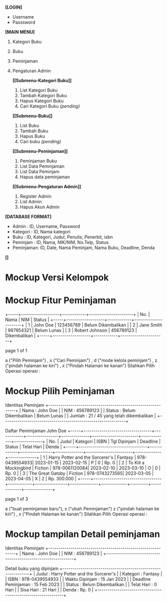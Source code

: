 **[LOGIN]**
- Username
- Passsword

**[MAIN MENU]**
1. Kategori Buku
2. Buku
3. Peminjaman
4. Pengaturan Admin

	**[[Submenu-Kategori Buku]]**
   	1. List Kategori Buku
   	2. Tambah Kategori Buku
   	4. Hapus Kategori Buku
   	5. Cari Kategori Buku _(pending)_

   	**[[Submenu-Buku]]**
   	1. List Buku
   	2. Tambah Buku
   	3. Hapus Buku
   	4. Cari buku _(pending)_

   	**[[Submenu-Peminjaman]]**
   	1. Peminjaman Buku
   	2. List Data Peminjaman
   	3. List Data Peminjam
   	4. Hapus data peminjaman

   	**[[Submenu-Pengaturan Admin]]**
   	1. Register Admin
   	2. List Admin
   	3. Hapus Akun Admin


**[DATABASE FORMAT]**
- Admin		: ID, Username, Password
- Kategori	: ID, Nama kategori
- Buku		: ID, Kategori, Judul, Penulis, Penerbit, isbn
- Peminjam	: ID, Nama, NIK/NIM, No.Telp, Status
- Peminjaman: ID, Date, Nama Peminjam, Nama Buku, Deadline, Denda

**[]**




# Mockup Versi Kelompok


# Mockup Fitur Peminjaman

+-----+-------------------+------------+----------------------+
| No. |       Nama        |    NIM     |       Status         |
+-----+-------------------+------------+----------------------+
|  1  |  John Doe         | 123456789  | Belum Dikembalikan   |
|  2  |  Jane Smith       | 987654321  | Belum Lunas          |
|  3  |  Robert Johnson   | 456789123  | Dikembalikan         |
+-----+-------------------+------------+----------------------+



page 1 of 1

a ("Pilih Peminjam") , s ("Cari Peminjam") ,  d ("mode kelola peminjam") , z ("pindah halaman ke kiri") , x ("Pindah Halaman ke kanan")
Silahkan Pilih Operasi
operasi : 



# Mockup Pilih Peminjaman 

Identitas Peminjam 
+-------------------------------------------------------------+
| Nama 		: John Doe										  |
| NIM  		: 456789123										  |
| Status	: Belum Dikembalikan | Belum Lunas 				  |
| Jumlah    : 21 / 45 yang telah dikembalikan				  |
+-------------------------------------------------------------+

Daftar Pemimjaman John Doe
+-----+----------------------------------+------------+----------------+--------------+-----------------------+-------------+--------------+
| No. |             Judul                |  Kategori  |     ISBN       | Tgl Dipinjam | Deadline    | Status  | Telat Hari  | Denda        |
+-----+----------------------------------+------------+----------------+--------------+-----------------------+-------------+--------------+
|  1  |  Harry Potter and the Sorcerer's |  Fantasy   |  978-0439554933|  2023-01-15  |  2023-02-15 |   P     |   0         | Rp. 0        |
|  2  |  To Kill a Mockingbird           |  Fiction   |  978-0061120084|  2023-02-10  |  2023-03-10 |   O     |   0         | Rp. 0        |
|  3  |  The Great Gatsby                |  Fiction   |  978-0743273565|  2023-03-05  |  2023-04-05 |   X     |   2         | Rp. 300.000  |
+-----+----------------------------------+------------+----------------+--------------+-------------+---------+-------------+--------------+

page 1 of 3

a ("buat peminjaman baru"), s ("ubah Peminjaman") z ("pindah halaman ke kiri") , x ("Pindah Halaman ke kanan")
Silahkan Pilih Operasi
operasi :



# Mockup tampilan Detail peminjaman

Identitas Peminjam 
+-------------------------------------------------------------+
| Nama 		: John Doe										  |
| NIM  		: 456789123										  |
+-------------------------------------------------------------+

Detail buku yang dipinjam
+-------------------------------------------------------------+
| Judul 				: Harry Potter and the Sorcerer's 	  |
| Kategori 				: Fantasy 							  |
| ISBN 					: 978-0439554933					  |
| Waktu Dipinjam 		: 15 Jan 2023						  |
| Deadline Peminjaman 	: 15 Feb 2023                         |
| Status 				: Belum Dikembalikan                  |
| Telat Hari 			: 0 Hari                              |
| Sisa Hari 			: 21 Hari                             |
| Denda 				: Rp. 0                               |
+-------------------------------------------------------------+


